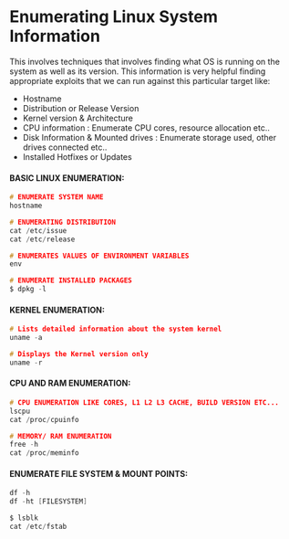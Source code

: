 # Enumerating Linux System Information

This involves techniques that involves finding what OS is running on the system as well as its version. This information is very helpful finding appropriate exploits that we can run against this particular target like:
- Hostname 
- Distribution or Release Version
- Kernel version & Architecture
- CPU information : Enumerate CPU cores, resource allocation etc..
- Disk Information & Mounted drives : Enumerate storage used, other drives connected etc..
- Installed Hotfixes or Updates

#### BASIC LINUX ENUMERATION:

```c
# ENUMERATE SYSTEM NAME
hostname

# ENUMERATING DISTRIBUTION  
cat /etc/issue
cat /etc/release 

# ENUMERATES VALUES OF ENVIRONMENT VARIABLES
env

# ENUMERATE INSTALLED PACKAGES
$ dpkg -l 
```
#### KERNEL ENUMERATION:

```c
# Lists detailed information about the system kernel
uname -a

# Displays the Kernel version only
uname -r
```

#### CPU AND RAM ENUMERATION:

```c
# CPU ENUMERATION LIKE CORES, L1 L2 L3 CACHE, BUILD VERSION ETC...
lscpu 
cat /proc/cpuinfo

# MEMORY/ RAM ENUMERATION
free -h 
cat /proc/meminfo
```

#### ENUMERATE FILE SYSTEM & MOUNT POINTS:

```c
df -h 
df -ht [FILESYSTEM]

$ lsblk 
cat /etc/fstab
```
